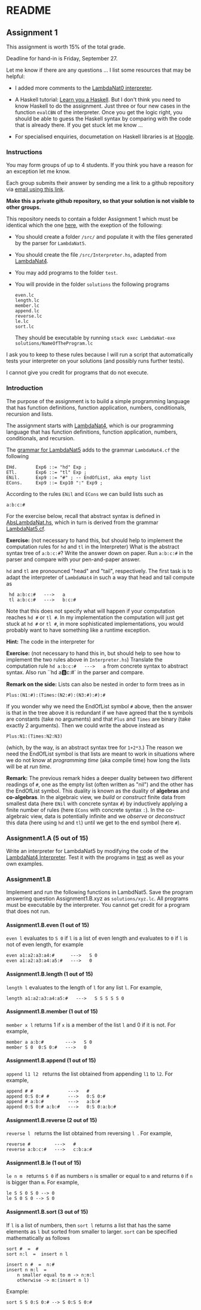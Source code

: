 # README

## Assignment 1

This assignment is worth 15% of the total grade.

Deadline for hand-in is Friday, September 27.

Let me know if there are any questions ... I list some resources that may be helpful:

- I added more comments to the [LambdaNat0 interpreter](https://github.com/alexhkurz/programming-languages-2019/blob/master/Lab1-Lambda-Calculus/LambdaNat0/src/Interpreter.hs). 

- A Haskell tutorial: [Learn you a Haskell](http://learnyouahaskell.com/). But I don't think you need to know Haskell to do the assignment. Just three or four new cases in the function `evalCBN` of the interpreter. Once you get the logic right, you should be able to guess the Haskell syntax by comparing with the code that is already there. If you get stuck let me know ...

- For specialised enquiries, documetation on Haskell libraries is at [Hoogle](https://hoogle.haskell.org/). 

### Instructions

You may form groups of up to 4 students. If you think you have a reason for an exception let me know.

Each group submits their answer by sending me a link to a github repository via [email using this link](mailto:akurz@chapman.edu?subject=CPSC-354-Assignment-1).

**Make this a private github repository, so that your solution is not visible to other groups.**

 This repository needs to contain a folder Assignment 1 which must be identical which the one [here](https://github.com/alexhkurz/programming-languages-2019/tree/master/Assignment1), with the exeption of the following:

- You should create a folder `/src/` and populate it with the files generated by the parser for `LambdaNat5`.

- You should create the file `/src/Interpreter.hs`, adapted from [LambdaNat4](https://github.com/alexhkurz/programming-languages-2019/blob/master/Lab1-solutions/LambdaNat4/src/Interpreter.hs).

- You may add programs to the folder `test`.

- You will provide in the folder `solutions` the following programs

      even.lc
      length.lc
      member.lc
      append.lc
      reverse.lc
      le.lc
      sort.lc
    They should be executable by running `stack exec LambdaNat-exe solutions/NameOfTheProgram.lc`

I ask you to keep to these rules because I will run a script that automatically tests your interpreter on your solutions (and possibly runs further tests). 

I cannot give you credit for programs that do not execute.

### Introduction

The purpose of the assignment is to build a simple programming language that has function definitions, function application, numbers, conditionals, recursion and lists.

The assignment starts with [LambdaNat4](https://github.com/alexhkurz/programming-languages-2019/tree/master/Lab1-solutions/LambdaNat4), which is our programming language that has function definitions, function application, numbers, conditionals, and recursion.

The [grammar for LambdaNat5](https://github.com/alexhkurz/programming-languages-2019/blob/master/Assignment1/grammar/LambdaNat5.cf) adds to the grammar `LambdaNat4.cf` the following

    EHd.       Exp6 ::= "hd" Exp ;
    ETl.       Exp6 ::= "tl" Exp ;
    ENil.      Exp9 ::= "#" ; -- EndOfList, aka empty list
    ECons.     Exp9 ::= Exp10 ":" Exp9 ;

According to the rules `ENil` and `ECons` we can build lists such as

    a:b:c:#

For the exercise below, recall that abstract syntax is defined in 
[AbsLambdaNat.hs](https://github.com/alexhkurz/programming-languages-2019/blob/master/Assignment1/grammar/AbsLambdaNat.hs), which in turn is derived from the grammar
[LambdaNat5.cf](https://github.com/alexhkurz/programming-languages-2019/blob/master/Assignment1/grammar/LambdaNat5.cf).

**Exercise:** (not necessary to hand this, but should help to implement the computation rules for `hd` and `tl` in the Interpreter) What is the abstract syntax tree of `a:b:c:#`? Write the answer down on paper. Run `a:b:c:#` in the parser and compare with your pen-and-paper answer.

`hd` and `tl` are pronounced "head" and "tail", respectively. The first task is to adapt the interpreter of `LambdaNat4` in such a way that head and tail compute as 

     hd a:b:c:#   --->   a
     tl a:b:c:#   --->   b:c:#

Note that this does not specify what will happen if your computation reaches `hd #` or `tl #`. In my implementation the computation will just get stuck at `hd #` or `tl #`, in more sophisticated implementations, you would probably want to have something like a runtime exception.

**Hint:** The code in the interpreter for 

**Exercise:** (not necessary to hand this in, but should help to see how to implement the two rules above in `Interpreter.hs`) Translate the computation rule `hd a:b:c:#   --->   a` from concrete syntax to abstract syntax. Also run ``hd a:b:c:#` in the parser and compare.




**Remark on the side:** Lists can also be nested in order to form trees as in 

    Plus:(N1:#):(Times:(N2:#):(N3:#):#):#

If you wonder why we need the EndOfList symbol `#` above, then the answer is that in the tree above it is redundant if we have agreed that the `N` symbols are constants (take no arguments) and that `Plus` and `Times` are binary (take exactly 2 arguments). Then we could write the above instead as 

    Plus:N1:(Times:N2:N3)

(which, by the way, is an abstract syntax tree for `1+2*3`.) The reason we need the EndOfList symbol is that lists are meant to work in situations where we do not know at *programming time* (aka compile time) how long the lists will be at *run time*. 

**Remark:** The previous remark hides a deeper duality between two different readings of `#`, one as the empty list (often written as "nil") and the other has the EndOfList symbol. This duality is known as the duality of **algebras** and **co-algebras**. In the algebraic view, we *build* or *construct* finite data from smallest data (here `ENil` with concrete syntax `#`) by inductively applying a finite number of rules (here `ECons` with concrete syntax `:`). In the co-algebraic view, data is potentially infinite and we *observe* or *deconstruct* this data (here using `hd` and `tl`) until we get to the end symbol (here `#`).

### Assignment1.A (5 out of 15)

Write an interpreter for LambdaNat5 by modifying the code of the [LambdaNat4 Interpreter](https://github.com/alexhkurz/programming-languages-2019/blob/master/Lab1-solutions/LambdaNat4/src/Interpreter.hs). Test it with the programs in [test](https://github.com/alexhkurz/programming-languages-2019/blob/master/Assignment1/test/test-interpreter4.lc) as well as your own examples.

### Assignment1.B

Implement and run the following functions in LambdNat5. Save the program answering question Assignment1.B.xyz as `solutions/xyz.lc`. All programs must be executable by the interpreter. You cannot get credit for a program that does not run.

#### Assignment1.B.even (1 out of 15)

`even l` evaluates to `S 0` if `l` is a list of even length and evaluates to `0` if `l` is not of even length, for example

    even a1:a2:a3:a4:#      --->   S 0    
    even a1:a2:a3:a4:a5:#   --->   0    

#### Assignment1.B.length (1 out of 15)

`length l` evaluates to the length of `l` for any list `l`. For example,

    length a1:a2:a3:a4:a5:#   --->   S S S S S 0


#### Assignment1.B.member (1 out of 15)

`member x l` returns 1 if `x` is a member of the list `l` and 0 if it is not. For example,

    member a a:b:#        --->   S 0
    member S 0  0:S 0:#   --->   0

#### Assignment1.B.append (1 out of 15)

`append l1 l2 ` returns the list obtained from appending `l1` to `l2`. For example, 

    append # #             --->   #
    append 0:S 0:# #       --->   0:S 0:#
    append # a:b:#         --->   a:b:#
    append 0:S 0:# a:b:#   --->   0:S 0:a:b:#

#### Assignment1.B.reverse (2 out of 15)

`reverse l ` returns the list obtained from reversing `l `. For example, 

    reverse #         --->   #
    reverse a:b:c:#   --->   c:b:a:#


#### Assignment1.B.le (1 out of 15)

`le n m ` returns `S 0` if as numbers `n` is smaller or equal to `m` and returns `0` if `n` is bigger than `m`. For example,

    le S S 0 S 0 --> 0
    le S 0 S 0 --> S 0

#### Assignment1.B.sort (3 out of 15)

If `l` is a list of numbers, then `sort l` returns a list that has the same elements as `l` but sorted from smaller to larger. `sort` can be specified mathematically as follows

    sort #  =  #
    sort n:l  =  insert n l

    insert n #  =  n:#
    insert n m:l  =  
        n smaller equal to m -> n:m:l
        otherwise -> m:(insert n l)

Example:

    sort S S 0:S 0:# --> S 0:S S 0:#








    
    
